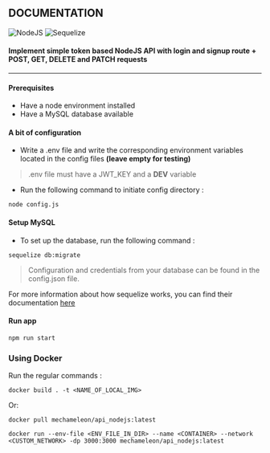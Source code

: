 ## DOCUMENTATION ##

![NodeJS](https://img.shields.io/badge/NodeJS-100%25-5FA04E?logo=nodedotjs)
![Sequelize](https://img.shields.io/badge/Sequelize-MySQL-blue?logo=sequelize)

#### Implement simple token based NodeJS API with login and signup route + POST, GET, DELETE and PATCH requests

***

#### Prerequisites

- Have a node environment installed
- Have a MySQL database available

#### A bit of configuration

- Write a .env file and write the corresponding environment variables located in the config files <strong>(leave empty for testing)</strong> 

>
> .env file must have a JWT_KEY and a __DEV__ variable
>

- Run the following command to initiate config directory :

```
node config.js
```
#### Setup MySQL

- To set up the database, run the following command :

```
sequelize db:migrate

```

> Configuration and credentials from your database can be found in the config.json file. 

For more information about how sequelize works, you can find their documentation [here](https://sequelize.org/)

#### Run app

```
npm run start
```

### Using Docker

Run the regular commands :

```
docker build . -t <NAME_OF_LOCAL_IMG> 
```

Or:

```
docker pull mechameleon/api_nodejs:latest
```

```
docker run --env-file <ENV_FILE_IN_DIR> --name <CONTAINER> --network <CUSTOM_NETWORK> -dp 3000:3000 mechameleon/api_nodejs:latest
```

